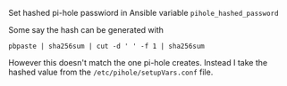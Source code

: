 Set hashed pi-hole passwiord in Ansible variable `pihole_hashed_password`

Some say the hash can be generated with

    pbpaste | sha256sum | cut -d ' ' -f 1 | sha256sum

However this doesn't match the one pi-hole creates. Instead I take the hashed
value from the `/etc/pihole/setupVars.conf` file.
